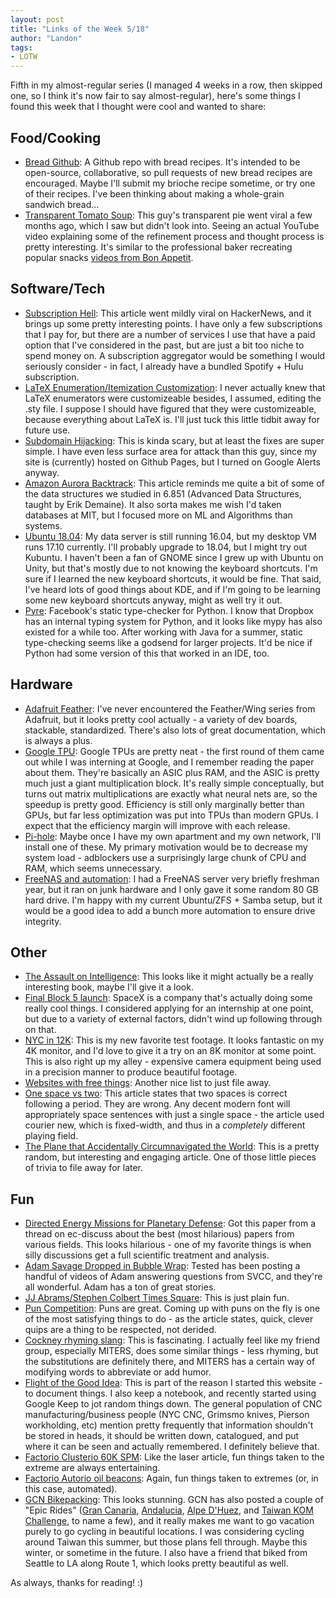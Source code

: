 ```yaml
---
layout: post
title: "Links of the Week 5/18"
author: "Landon"
tags:
- LOTW
---
```


Fifth in my almost-regular series (I managed 4 weeks in a row, then skipped one, so I think it's now fair to say almost-regular), here's some things I found this week that I thought were cool and wanted to share:

## Food/Cooking
- [Bread Github](https://github.com/hendricius/the-bread-code): A Github repo with bread recipes. It's intended to be open-source, collaborative, so pull requests of new bread recipes are encouraged. Maybe I'll submit my brioche recipe sometime, or try one of their recipes. I've been thinking about making a whole-grain sandwich bread...
- [Transparent Tomato Soup](https://www.youtube.com/watch?v=t6IrJ6466sc): This guy's transparent pie went viral a few months ago, which I saw but didn't look into. Seeing an actual YouTube video explaining some of the refinement process and thought process is pretty interesting. It's similar to the professional baker recreating popular snacks [videos from Bon Appetit](https://www.youtube.com/watch?v=4nqJiBRNQuw&list=PLKtIunYVkv_RezN3GB12YA8orYOScQUdA).


## Software/Tech
- [Subscription Hell](https://techcrunch.com/2018/05/06/subscription-hell/): This article went mildly viral on HackerNews, and it brings up some pretty interesting points. I have only a few subscriptions that I pay for, but there are a number of services I use that have a paid option that I've considered in the past, but are just a bit too niche to spend money on. A subscription aggregator would be something I would seriously consider - in fact, I already have a bundled Spotify + Hulu subscription.
- [LaTeX Enumeration/Itemization Customization](https://texblog.org/2008/10/16/lists-enumerate-itemize-description-and-how-to-change-them/): I never actually knew that LaTeX enumerators were customizeable besides, I assumed, editing the .sty file. I suppose I should have figured that they were customizeable, because everything about LaTeX is. I'll just tuck this little tidbit away for future use.
- [Subdomain Hijacking](https://nickjanetakis.com/blog/a-recycled-ip-address-caused-me-to-pirate-390000-books-by-accident): This is kinda scary, but at least the fixes are super simple. I have even less surface area for attack than this guy, since my site is (currently) hosted on Github Pages, but I turned on Google Alerts anyway.
- [Amazon Aurora Backtrack](https://aws.amazon.com/blogs/aws/amazon-aurora-backtrack-turn-back-time/): This article reminds me quite a bit of some of the data structures we studied in 6.851 (Advanced Data Structures, taught by Erik Demaine). It also sorta makes me wish I'd taken databases at MIT, but I focused more on ML and Algorithms than systems.
- [Ubuntu 18.04](https://arstechnica.com/information-technology/2018/05/ubuntu-18-04-the-return-of-a-familiar-interface-marks-the-best-ubuntu-in-years/): My data server is still running 16.04, but my desktop VM runs 17.10 currently. I'll probably upgrade to 18.04, but I might try out Kubuntu. I haven't been a fan of GNOME since I grew up with Ubuntu on Unity, but that's mostly due to not knowing the keyboard shortcuts. I'm sure if I learned the new keyboard shortcuts, it would be fine. That said, I've heard lots of good things about KDE, and if I'm going to be learning some new keyboard shortcuts anyway, might as well try it out.
- [Pyre](https://www.facebook.com/notes/protect-the-graph/pyre-fast-type-checking-for-python/2048520695388071/): Facebook's static type-checker for Python. I know that Dropbox has an internal typing system for Python, and it looks like mypy has also existed for a while too. After working with Java for a summer, static type-checking seems like a godsend for larger projects. It'd be nice if Python had some version of this that worked in an IDE, too.


## Hardware
- [Adafruit Feather](https://www.adafruit.com/product/2821): I've never encountered the Feather/Wing series from Adafruit, but it looks pretty cool actually - a variety of dev boards, stackable, standardized. There's also lots of great documentation, which is always a plus.
- [Google TPU](https://www.cnbc.com/2018/05/08/google-launches-tpu-3-point-0-third-version-of-ai-chips.html): Google TPUs are pretty neat - the first round of them came out while I was interning at Google, and I remember reading the paper about them. They're basically an ASIC plus RAM, and the ASIC is pretty much just a giant multiplication block. It's really simple conceptually, but turns out matrix multiplications are exactly what neural nets are, so the speedup is pretty good. Efficiency is still only marginally better than GPUs, but far less optimization was put into TPUs than modern GPUs. I expect that the efficiency margin will improve with each release.
- [Pi-hole](https://www.bloomberg.com/news/features/2018-05-10/inside-the-brotherhood-of-pi-hole-ad-blockers): Maybe once I have my own apartment and my own network, I'll install one of these. My primary motivation would be to decrease my system load - adblockers use a surprisingly large chunk of CPU and RAM, which seems unnecessary.
- [FreeNAS and automation](https://www.reddit.com/r/homelab/comments/8iemka/freenas_is_up/?st=jh0tnjnw&sh=8eab5047): I had a FreeNAS server very briefly freshman year, but it ran on junk hardware and I only gave it some random 80 GB hard drive. I'm happy with my current Ubuntu/ZFS + Samba setup, but it would be a good idea to add a bunch more automation to ensure drive integrity.


## Other
- [The Assault on Intelligence](https://www.youtube.com/watch?v=lY_-GF1ojss): This looks like it might actually be a really interesting book, maybe I'll give it a look.
- [Final Block 5 launch](https://www.engadget.com/2018/05/10/spacex-falcon-9-block-5-rocket-launches-today/): SpaceX is a company that's actually doing some really cool things. I considered applying for an internship at one point, but due to a variety of external factors, didn't wind up following through on that.
- [NYC in 12K](https://www.youtube.com/watch?v=UN3uF3990Q0): This is my new favorite test footage. It looks fantastic on my 4K monitor, and I'd love to give it a try on an 8K monitor at some point. This is also right up my alley - expensive camera equipment being used in a precision manner to produce beautiful footage.
- [Websites with free things](https://www.reddit.com/r/AskReddit/comments/8gy4nd/what_are_some_cool_websites_where_you_can/?st=jgs3z89v&sh=cadd6727): Another nice list to just file away.
- [One space vs two](https://www.washingtonpost.com/news/speaking-of-science/wp/2018/05/04/one-space-between-each-sentence-they-said-science-just-proved-them-wrong-2/): This article states that two spaces is correct following a period. They are wrong. Any decent modern font will appropriately space sentences with just a single space - the article used courier new, which is fixed-width, and thus in a *completely* different playing field.
- [The Plane that Accidentally Circumnavigated the World](https://medium.com/lapsed-historian/the-long-way-round-the-plane-that-accidentally-circumnavigated-the-world-c04ca734c6bb): This is a pretty random, but interesting and engaging article. One of those little pieces of trivia to file away for later.


## Fun
- [Directed Energy Missions for Planetary Defense](https://arxiv.org/ftp/arxiv/papers/1604/1604.03511.pdf): Got this paper from a thread on ec-discuss about the best (most hilarious) papers from various fields. This looks hilarious - one of my favorite things is when silly discussions get a full scientific treatment and analysis.
- [Adam Savage Dropped in Bubble Wrap](https://www.youtube.com/watch?v=iCl8ek0gLPA): Tested has been posting a handful of videos of Adam answering questions from SVCC, and they're all wonderful. Adam has a ton of great stories.
- [JJ Abrams/Stephen Colbert Times Square](https://www.youtube.com/watch?v=5WTbiXsTGC4): This is just plain fun.
- [Pun Competition](https://www.esquire.com/entertainment/books/a15872842/in-defense-of-puns/): Puns are great. Coming up with puns on the fly is one of the most satisfying things to do - as the article states, quick, clever quips are a thing to be respected, not derided.
- [Cockney rhyming slang](https://www.reddit.com/r/AskReddit/comments/8gg3ty/nonbritish_people_whats_something_you_want/dybg1hm/?st=jgpbcwee&sh=753544e0): This is fascinating. I actually feel like my friend group, especially MITERS, does some similar things - less rhyming, but the substitutions are definitely there, and MITERS has a certain way of modifying words to abbreviate or add humor.
- [Flight of the Good Idea](https://abstrusegoose.com/589): This is part of the reason I started this website - to document things. I also keep a notebook, and recently started using Google Keep to jot random things down. The general population of CNC manufacturing/business people (NYC CNC, Grimsmo knives, Pierson workholding, etc) mention pretty frequently that information shouldn't be stored in heads, it should be written down, catalogued, and put where it can be seen and actually remembered. I definitely believe that.
- [Factorio Clusterio 60K SPM](https://www.reddit.com/r/factorio/comments/8ewp8q/clusterio_60k_spm_project_friday_april_27_2000_utc/?st=jgwdn165&sh=0a71873c): Like the laser article, fun things taken to the extreme are always entertaining.
- [Factorio Autorio oil beacons](https://www.reddit.com/r/factorio/comments/8i34hq/autotorio_now_supports_oil_outpost_beacons_and/?st=jgz5t9hd&sh=9cea0e29): Again, fun things taken to extremes (or, in this case, automated).
- [GCN Bikepacking](https://www.youtube.com/watch?v=FfbFkfRRb7A): This looks stunning. GCN has also posted a couple of "Epic Rides" ([Gran Canaria](https://www.youtube.com/watch?v=vc-EvSJr1ZE), [Andalucia](https://www.youtube.com/watch?v=JQKIbywRic8), [Alpe D'Huez](https://www.youtube.com/watch?v=77Nf4uPEtZc), and [Taiwan KOM Challenge](https://www.youtube.com/watch?v=Sxfd2xzlM6k), to name a few), and it really makes me want to go vacation purely to go cycling in beautiful locations. I was considering cycling around Taiwan this summer, but those plans fell through. Maybe this winter, or sometime in the future. I also have a friend that biked from Seattle to LA along Route 1, which looks pretty beautiful as well.


As always, thanks for reading! :)